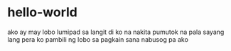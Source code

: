 # hello-world
ako ay may lobo
lumipad sa langit
di ko na nakita
pumutok na pala
sayang lang pera ko
pambili ng lobo
sa pagkain sana
nabusog pa ako
